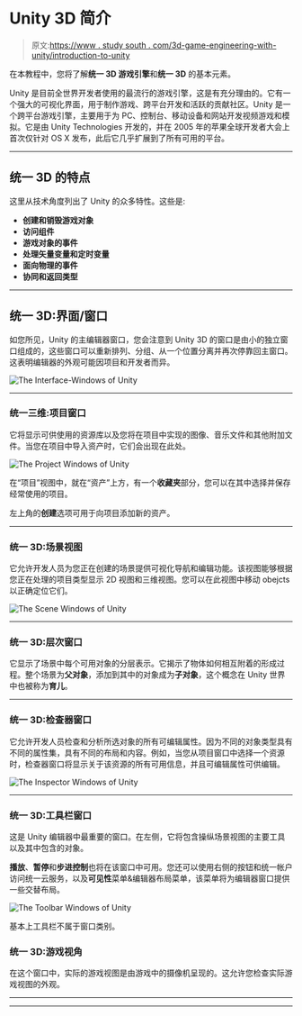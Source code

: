 # Unity 3D 简介

> 原文:[https://www . study south . com/3d-game-engineering-with-unity/introduction-to-unity](https://www.studytonight.com/3d-game-engineering-with-unity/introduction-to-unity)

在本教程中，您将了解**统一 3D 游戏引擎**和**统一 3D** 的基本元素。

Unity 是目前全世界开发者使用的最流行的游戏引擎，这是有充分理由的。它有一个强大的可视化界面，用于制作游戏、跨平台开发和活跃的贡献社区。Unity 是一个跨平台游戏引擎，主要用于为 PC、控制台、移动设备和网站开发视频游戏和模拟。它是由 Unity Technologies 开发的，并在 2005 年的苹果全球开发者大会上首次仅针对 OS X 发布，此后它几乎扩展到了所有可用的平台。

* * *

## 统一 3D 的特点

这里从技术角度列出了 Unity 的众多特性。这些是:

*   **创建和销毁游戏对象**
*   **访问组件**
*   **游戏对象的事件**
*   **处理矢量变量和定时变量**
*   **面向物理的事件**
*   **协同和返回类型**

* * *

## 统一 3D:界面/窗口

如您所见，Unity 的主编辑器窗口，您会注意到 Unity 3D 的窗口是由小的独立窗口组成的，这些窗口可以重新排列、分组、从一个位置分离并再次停靠回主窗口。这表明编辑器的外观可能因项目和开发者而异。

![The Interface-Windows of Unity](../Images/487a2fecb5b13d5dd1be0267989df42d.png)

* * *

### 统一三维:项目窗口

它将显示可供使用的资源库以及您将在项目中实现的图像、音乐文件和其他附加文件。当您在项目中导入资产时，它们会出现在此处。

![The Project Windows of Unity](../Images/4c0779df792b6b5ba9cd87ec28f70f49.png)

在“项目”视图中，就在“资产”上方，有一个**收藏夹**部分，您可以在其中选择并保存经常使用的项目。

左上角的**创建**选项可用于向项目添加新的资产。

* * *

### 统一 3D:场景视图

它允许开发人员为您正在创建的场景提供可视化导航和编辑功能。该视图能够根据您正在处理的项目类型显示 2D 视图和三维视图。您可以在此视图中移动 obejcts 以正确定位它们。

![The Scene Windows of Unity](../Images/91842d8f9f33d9dd8297ae7190fdb48e.png)

* * *

### 统一 3D:层次窗口

它显示了场景中每个可用对象的分层表示。它揭示了物体如何相互附着的形成过程。整个场景为**父对象**，添加到其中的对象成为**子对象**，这个概念在 Unity 世界中也被称为**育儿**。

* * *

### 统一 3D:检查器窗口

它允许开发人员检查和分析所选对象的所有可编辑属性。因为不同的对象类型具有不同的属性集，具有不同的布局和内容。例如，当您从项目窗口中选择一个资源时，检查器窗口将显示关于该资源的所有可用信息，并且可编辑属性可供编辑。

![The Inspector Windows of Unity](../Images/95f6bc653f7190f1f1328c123243d34d.png)

* * *

### 统一 3D:工具栏窗口

这是 Unity 编辑器中最重要的窗口。在左侧，它将包含操纵场景视图的主要工具以及其中包含的对象。

**播放**、**暂停**和**步进控制**也将在该窗口中可用。您还可以使用右侧的按钮和统一帐户访问统一云服务，以及**可见性**菜单&编辑器布局菜单，该菜单将为编辑器窗口提供一些交替布局。

![The Toolbar Windows of Unity](../Images/79eaa9c5dee4d57c972f8d74f3268957.png)

基本上工具栏不属于窗口类别。

### 统一 3D:游戏视角

在这个窗口中，实际的游戏视图是由游戏中的摄像机呈现的。这允许您检查实际游戏视图的外观。

* * *

* * *